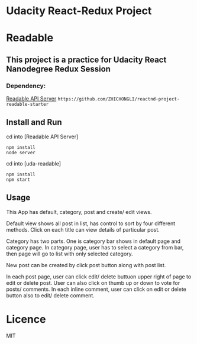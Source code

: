 # Udacity React-Redux Project
# Readable 

## This project is a practice for Udacity React Nanodegree Redux Session
### Dependency: 
[Readable API Server](https://github.com/ZHICHONGLI/reactnd-project-readable-starter) `https://github.com/ZHICHONGLI/reactnd-project-readable-starter`

## Install and Run
cd into [Readable API Server]
```
npm install
node server
```
cd into [uda-readable]
```
npm install
npm start
```
## Usage
This App has default, category, post and create/ edit views.

Default view shows all post in list, has control to sort by four different methods. Click on each title can view details of particular post.

Category has two parts. One is category bar shows in default page and category page. In category page, user has to select a category from bar, then page will go to list with only selected category.

New post can be created by click post button along with post list. 

In each post page, user can click edit/ delete buttuon upper right of page to edit or delete post.
User can also click on thumb up or down to vote for posts/ comments. 
In each inline comment, user can click on edit or delete button also to edit/ delete comment.


# Licence 

MIT